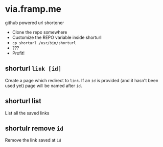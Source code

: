 via.framp.me
============

github powered url shortener

- Clone the repo somewhere
- Customize the REPO variable inside shorturl
- `cp shorturl /usr/bin/shorturl`
- ???
- Profit!



shorturl `link [id]`
-----------
Create a page which redirect to `link`. 
If an `id` is provided (and it hasn't been used yet) page will be named after `id`.

shorturl list
-----------
List all the saved links

shortulr remove `id`
-----------
Remove the link saved at `id`
